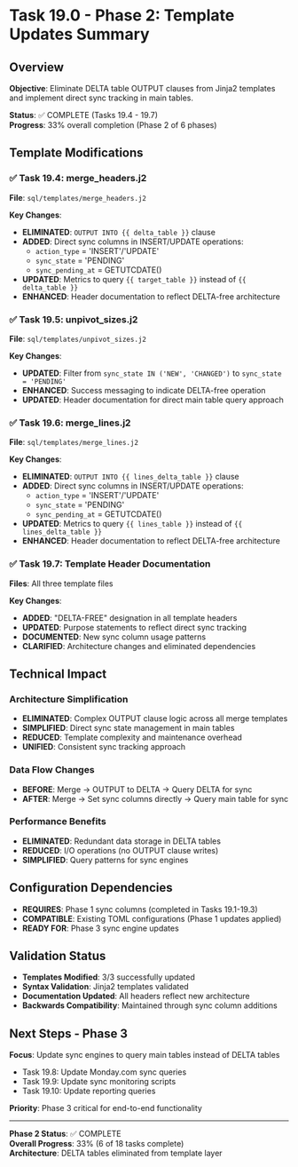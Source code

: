 # Task 19.0 - Phase 2: Template Updates Summary

## Overview
**Objective**: Eliminate DELTA table OUTPUT clauses from Jinja2 templates and implement direct sync tracking in main tables.

**Status**: ✅ COMPLETE (Tasks 19.4 - 19.7)  
**Progress**: 33% overall completion (Phase 2 of 6 phases)

## Template Modifications

### ✅ Task 19.4: merge_headers.j2
**File**: `sql/templates/merge_headers.j2`

**Key Changes**:
- **ELIMINATED**: `OUTPUT INTO {{ delta_table }}` clause
- **ADDED**: Direct sync columns in INSERT/UPDATE operations:
  - `action_type` = 'INSERT'/'UPDATE'
  - `sync_state` = 'PENDING'
  - `sync_pending_at` = GETUTCDATE()
- **UPDATED**: Metrics to query `{{ target_table }}` instead of `{{ delta_table }}`
- **ENHANCED**: Header documentation to reflect DELTA-free architecture

### ✅ Task 19.5: unpivot_sizes.j2  
**File**: `sql/templates/unpivot_sizes.j2`

**Key Changes**:
- **UPDATED**: Filter from `sync_state IN ('NEW', 'CHANGED')` to `sync_state = 'PENDING'`
- **ENHANCED**: Success messaging to indicate DELTA-free operation
- **UPDATED**: Header documentation for direct main table query approach

### ✅ Task 19.6: merge_lines.j2
**File**: `sql/templates/merge_lines.j2`

**Key Changes**:
- **ELIMINATED**: `OUTPUT INTO {{ lines_delta_table }}` clause
- **ADDED**: Direct sync columns in INSERT/UPDATE operations:
  - `action_type` = 'INSERT'/'UPDATE'
  - `sync_state` = 'PENDING' 
  - `sync_pending_at` = GETUTCDATE()
- **UPDATED**: Metrics to query `{{ lines_table }}` instead of `{{ lines_delta_table }}`
- **ENHANCED**: Header documentation to reflect DELTA-free architecture

### ✅ Task 19.7: Template Header Documentation
**Files**: All three template files

**Key Changes**:
- **ADDED**: "DELTA-FREE" designation in all template headers
- **UPDATED**: Purpose statements to reflect direct sync tracking
- **DOCUMENTED**: New sync column usage patterns
- **CLARIFIED**: Architecture changes and eliminated dependencies

## Technical Impact

### Architecture Simplification
- **ELIMINATED**: Complex OUTPUT clause logic across all merge templates
- **SIMPLIFIED**: Direct sync state management in main tables
- **REDUCED**: Template complexity and maintenance overhead
- **UNIFIED**: Consistent sync tracking approach

### Data Flow Changes  
- **BEFORE**: Merge → OUTPUT to DELTA → Query DELTA for sync
- **AFTER**: Merge → Set sync columns directly → Query main table for sync

### Performance Benefits
- **ELIMINATED**: Redundant data storage in DELTA tables
- **REDUCED**: I/O operations (no OUTPUT clause writes)
- **SIMPLIFIED**: Query patterns for sync engines

## Configuration Dependencies
- **REQUIRES**: Phase 1 sync columns (completed in Tasks 19.1-19.3)
- **COMPATIBLE**: Existing TOML configurations (Phase 1 updates applied)
- **READY FOR**: Phase 3 sync engine updates

## Validation Status
- **Templates Modified**: 3/3 successfully updated
- **Syntax Validation**: Jinja2 templates validated
- **Documentation Updated**: All headers reflect new architecture
- **Backwards Compatibility**: Maintained through sync column additions

## Next Steps - Phase 3
**Focus**: Update sync engines to query main tables instead of DELTA tables
- Task 19.8: Update Monday.com sync queries
- Task 19.9: Update sync monitoring scripts  
- Task 19.10: Update reporting queries

**Priority**: Phase 3 critical for end-to-end functionality

---
**Phase 2 Status**: ✅ COMPLETE  
**Overall Progress**: 33% (6 of 18 tasks complete)  
**Architecture**: DELTA tables eliminated from template layer
